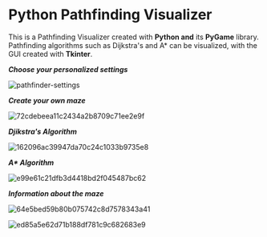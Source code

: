 # Python Pathfinding Visualizer
This is a Pathfinding Visualizer created with **Python and** its **PyGame** library. Pathfinding algorithms such as Dijkstra's and A* can be visualized, with the GUI created with **Tkinter**.

***Choose your personalized settings***

![pathfinder-settings](https://user-images.githubusercontent.com/47330978/117524120-2e2d4b00-af8a-11eb-9b1e-1edff478086e.png)

***Create your own maze***

![72cdebeea11c2434a2b8709c71ee2e9f](https://user-images.githubusercontent.com/47330978/117524511-a5171380-af8b-11eb-9173-d0e9e13f41cf.gif)

***Djikstra's Algorithm***

![162096ac39947da70c24c1033b9735e8](https://user-images.githubusercontent.com/47330978/117524687-65046080-af8c-11eb-9a74-08c1b5191454.gif)

***A\* Algorithm***

![e99e61c21dfb3d4418bd2f045487bc62](https://user-images.githubusercontent.com/47330978/117524753-d3492300-af8c-11eb-921d-a577daea62c6.gif)

***Information about the maze***

![64e5bed59b80b075742c8d7578343a41](https://user-images.githubusercontent.com/47330978/117524707-836a5c00-af8c-11eb-9adb-13d1bcb9db58.png)

![ed85a5e62d71b188df781c9c682683e9](https://user-images.githubusercontent.com/47330978/117524721-97ae5900-af8c-11eb-9fde-fec5887e35d0.png)


